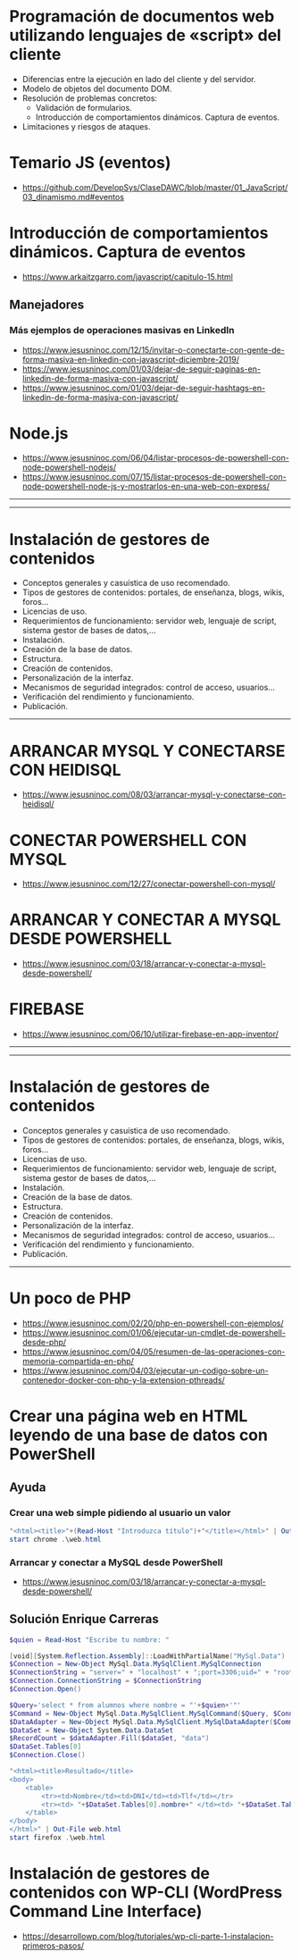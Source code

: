 # Programación de documentos web utilizando lenguajes de «script» del cliente
- Diferencias entre la ejecución en lado del cliente y del servidor.
- Modelo de objetos del documento DOM.
- Resolución de problemas concretos:
  - Validación de formularios.
  - Introducción de comportamientos dinámicos. Captura de eventos.
- Limitaciones y riesgos de ataques.

# Temario JS (eventos)
* https://github.com/DevelopSys/ClaseDAWC/blob/master/01_JavaScript/03_dinamismo.md#eventos

# Introducción de comportamientos dinámicos. Captura de eventos
* https://www.arkaitzgarro.com/javascript/capitulo-15.html

## Manejadores

### Más ejemplos de operaciones masivas en LinkedIn
* https://www.jesusninoc.com/12/15/invitar-o-conectarte-con-gente-de-forma-masiva-en-linkedin-con-javascript-diciembre-2019/
* https://www.jesusninoc.com/01/03/dejar-de-seguir-paginas-en-linkedin-de-forma-masiva-con-javascript/
* https://www.jesusninoc.com/01/03/dejar-de-seguir-hashtags-en-linkedin-de-forma-masiva-con-javascript/

# Node.js
* https://www.jesusninoc.com/06/04/listar-procesos-de-powershell-con-node-powershell-nodejs/
* https://www.jesusninoc.com/07/15/listar-procesos-de-powershell-con-node-powershell-node-js-y-mostrarlos-en-una-web-con-express/

-----------------
-----------------

# Instalación de gestores de contenidos
- Conceptos generales y casuística de uso recomendado.
- Tipos de gestores de contenidos: portales, de enseñanza, blogs, wikis, foros…
- Licencias de uso.
- Requerimientos de funcionamiento: servidor web, lenguaje de script, sistema gestor de bases de datos,…
- Instalación.
- Creación de la base de datos.
- Estructura.
- Creación de contenidos.
- Personalización de la interfaz.
- Mecanismos de seguridad integrados: control de acceso, usuarios…
- Verificación del rendimiento y funcionamiento.
- Publicación. 

--------------------

# ARRANCAR MYSQL Y CONECTARSE CON HEIDISQL
* https://www.jesusninoc.com/08/03/arrancar-mysql-y-conectarse-con-heidisql/ 

# CONECTAR POWERSHELL CON MYSQL
* https://www.jesusninoc.com/12/27/conectar-powershell-con-mysql/

# ARRANCAR Y CONECTAR A MYSQL DESDE POWERSHELL
* https://www.jesusninoc.com/03/18/arrancar-y-conectar-a-mysql-desde-powershell/

# FIREBASE
* https://www.jesusninoc.com/06/10/utilizar-firebase-en-app-inventor/

-----------------
-----------------

# Instalación de gestores de contenidos
- Conceptos generales y casuística de uso recomendado.
- Tipos de gestores de contenidos: portales, de enseñanza, blogs, wikis, foros…
- Licencias de uso.
- Requerimientos de funcionamiento: servidor web, lenguaje de script, sistema gestor de bases de datos,…
- Instalación.
- Creación de la base de datos.
- Estructura.
- Creación de contenidos.
- Personalización de la interfaz.
- Mecanismos de seguridad integrados: control de acceso, usuarios…
- Verificación del rendimiento y funcionamiento.
- Publicación.

-----------

# Un poco de PHP
* https://www.jesusninoc.com/02/20/php-en-powershell-con-ejemplos/
* https://www.jesusninoc.com/01/06/ejecutar-un-cmdlet-de-powershell-desde-php/
* https://www.jesusninoc.com/04/05/resumen-de-las-operaciones-con-memoria-compartida-en-php/
* https://www.jesusninoc.com/04/03/ejecutar-un-codigo-sobre-un-contenedor-docker-con-php-y-la-extension-pthreads/

# Crear una página web en HTML leyendo de una base de datos con PowerShell
## Ayuda
### Crear una web simple pidiendo al usuario un valor
```PowerShell
"<html><title>"+(Read-Host "Introduzca título")+"</title></html>" | Out-File web.html
start chrome .\web.html
```
### Arrancar y conectar a MySQL desde PowerShell
* https://www.jesusninoc.com/03/18/arrancar-y-conectar-a-mysql-desde-powershell/

## Solución Enrique Carreras
```PowerShell
$quien = Read-Host "Escribe tu nombre: "

[void][System.Reflection.Assembly]::LoadWithPartialName("MySql.Data")
$Connection = New-Object MySql.Data.MySqlClient.MySqlConnection
$ConnectionString = "server=" + "localhost" + ";port=3306;uid=" + "root" +";database="+"bbdd"
$Connection.ConnectionString = $ConnectionString
$Connection.Open()

$Query='select * from alumnos where nombre = "'+$quien+'"'
$Command = New-Object MySql.Data.MySqlClient.MySqlCommand($Query, $Connection)
$DataAdapter = New-Object MySql.Data.MySqlClient.MySqlDataAdapter($Command)
$DataSet = New-Object System.Data.DataSet
$RecordCount = $dataAdapter.Fill($dataSet, "data")
$DataSet.Tables[0]
$Connection.Close() 

"<html><title>Resultado</title>
<body>
    <table>
        <tr><td>Nombre</td><td>DNI</td><td>Tlf</td></tr>
        <tr><td> "+$DataSet.Tables[0].nombre+" </td><td> "+$DataSet.Tables[0].dni+" </td><td> "+$DataSet.Tables[0].tlf+" </td></tr>
    </table>
</body>
</html>" | Out-File web.html
start firefox .\web.html
```

# Instalación de gestores de contenidos con WP-CLI (WordPress Command Line Interface)
* https://desarrollowp.com/blog/tutoriales/wp-cli-parte-1-instalacion-primeros-pasos/
